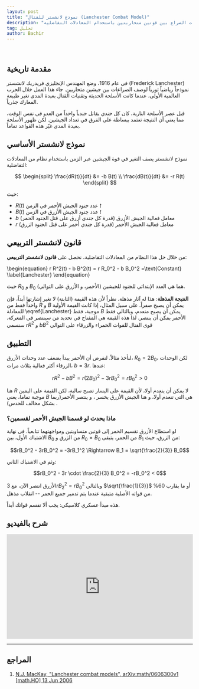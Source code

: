 ```yaml
---
layout: post
title: "نموذج لانشستر للقتال (Lanchester Combat Model)"
description: "نموذج رياضي لوصف ديناميكيات الصراع بين قوتين متحاربتين باستخدام المعادلات التفاضلية"
tag: تحليل
author: Bachir
---
```

<br>

## مقدمة تاريخية
في عام 1916، وضع المهندس الإنجليزي فريدريك لانشستر (Frederick Lanchester) نموذجاً رياضياً ثورياً لوصف الصراعات بين جيشين متحاربين. جاء هذا العمل خلال الحرب العالمية الأولى، عندما كانت الأسلحة الحديثة وتقنيات القتال بعيدة المدى تغير طبيعة المعارك جذرياً.

قبل عصر الأسلحة النارية، كان كل جندي يقاتل جندياً واحداً من العدو في نفس الوقت، مما يعني أن النتيجة تعتمد ببساطة على الفرق في تعداد الجيشين. لكن ظهور الأسلحة بعيدة المدى غيّر هذه القواعد تماماً.

## نموذج لانشستر الأساسي
نموذج لانشستر يصف التغير في قوة الجيشين عبر الزمن باستخدام نظام من المعادلات التفاضلية:

$$
\begin{split}
\frac{dR(t)}{dt} &= -b B(t) \\
\frac{dB(t)}{dt} &= -r R(t)
\end{split}
$$

حيث:
- $R(t)$ عدد جنود الجيش الأحمر في الزمن $t$
- $B(t)$ عدد جنود الجيش الأزرق في الزمن $t$  
- $b$ معامل فعالية الجيش الأزرق (قدرة كل جندي أزرق على قتل الجنود الحمر)
- $r$ معامل فعالية الجيش الأحمر (قدرة كل جندي أحمر على قتل الجنود الزرق)

## قانون لانشستر التربيعي
من خلال حل هذا النظام من المعادلات التفاضلية، نحصل على **قانون لانشستر التربيعي**:

\begin{equation}
r R^2(t) - b B^2(t) = r R_0^2 - b B_0^2 =\text{Constant}
\label{Lanchester}
\end{equation}

حيث $R_0$ و $B_0$ هما هي العدد الإبتدائي للجنود للجيشين (الأحمر، و الأزرق على التوالي).

**النتيجة المذهلة**: هذا له آثار مذهلة. نظراً لأن هذه القيمة (الثابتة) لا تغير إشارتها أبداً، فإن واحداً فقط من $R$ و $B$ يمكن أن يصبح صفراً. على سبيل المثال، إذا كانت القيمة الأولية للمعادلة \eqref{Lanchester} موجبة، فقط $B$ يمكن أن يصبح منعدم، وبالتالي فقط الأحمر يمكن أن ينتصر. لذا هذه القيمة هي المفتاح في تحديد من سينتصر في المعركة.  سنسمي $rR^2$ و $bB^2$ قوى القتال للقوات الحمراء والزرقاء على التوالي 

## التطبيق


لنأخذ مثالاً. لنفرض أن الأحمر يبدأ بضعف عدد وحدات الأزرق، $R_0 = 2B_0$، لكن الوحدات الزرقاء أكثر فعالية بثلاث مرات، $b = 3r$. عندها:

$$rR^2 - bB^2 = r(2B_0)^2 - 3rB_0^2 = rB_0^2 > 0$$

هنا $R$ لا يمكن أن ينعدم أولا، لأن القيمة على اليسار تصبح سالبة، لكن القيمة على اليمين موجبة تماما، يعني $B$ هي التي تنعدم أولا، و هنا الجيش الأزرق يخسر ، و ينتصر الأحمر(ربما بشكل مخالف للحدس) .

### ماذا يحدث لو قسمنا الجيش الأحمر لقسمين؟

 لو استطاع الأزرق تقسيم الحمر إلى قوتين متساويتين ومواجهتهما تتابعياً. في نهاية الاشتباك الأول، بين $B_0$ من الزرق و $R_0 = B_0$ من الحمر، يتبقى $B_1$ من الزرق، حيث:

$$rB_0^2 - 3rB_0^2 = -3rB_1^2 \Rightarrow B_1 = \sqrt{\frac{2}{3}} B_0$$

وثم في الاشتباك الثاني:

$$rB_0^2 - 3r \cdot \frac{2}{3} B_0^2 = -rB_0^2 < 0$$

الأزرق انتصر الآن، مع $3rB_2^2 = rB_0^2$ وبالتالي $\sqrt{\frac{1}{3}}$ أو ما يقارب 60% من قواته الأصلية متبقية عندما يتم تدمير جميع الحمر -- انقلاب مذهل.


 هذه مبدأ عسكري كلاسيكي: يجب ألا تقسم قواتك أبداً.


## شرح بالفيديو
<div style="position: relative; padding-bottom: 56.25%; height: 0; overflow: hidden; max-width: 100%; height: auto;">
  <iframe 
    src="https://www.youtube.com/embed/Bc0GJlbBl3o?si=B-V20lHIi12EB4mh" 
    title="YouTube video player"
    style="position: absolute; top: 0; left: 0; width: 100%; height: 100%; border: 0;"
    allow="accelerometer; autoplay; clipboard-write; encrypted-media; gyroscope; picture-in-picture; web-share" 
    referrerpolicy="strict-origin-when-cross-origin" 
    allowfullscreen>
  </iframe>
</div>

---
## المراجع
1. [N.J. MacKay, "Lanchester combat models", arXiv:math/0606300v1 [math.HO] 13 Jun 2006](https://arxiv.org/pdf/math/0606300.pdf)


<div id="comments">
  <script src="https://utteranc.es/client.js"
          repo="bachirmath/bachirmath.github.io"
          issue-term="pathname"
          theme="github-dark-orange"
          crossorigin="anonymous"
          async>
  </script>
</div>
